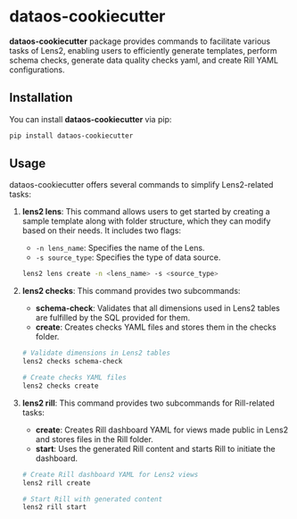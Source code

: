 # dataos-cookiecutter

**dataos-cookiecutter** package provides commands to facilitate various tasks of Lens2, enabling users to efficiently generate templates, perform schema checks, generate data quality checks yaml, and create Rill YAML configurations.

## Installation

You can install **dataos-cookiecutter** via pip:

```bash
pip install dataos-cookiecutter
```

## Usage

dataos-cookiecutter offers several commands to simplify Lens2-related tasks:

1. **lens2 lens**: This command allows users to get started by creating a sample template along with folder structure, which they can modify based on their needs. It includes two flags:
   - `-n lens_name`: Specifies the name of the Lens.
   - `-s source_type`: Specifies the type of data source.

    ```bash
    lens2 lens create -n <lens_name> -s <source_type>
    ```

2. **lens2 checks**: This command provides two subcommands:
   - **schema-check**: Validates that all dimensions used in Lens2 tables are fulfilled by the SQL provided for them.
   - **create**: Creates checks YAML files and stores them in the checks folder.

    ```bash
    # Validate dimensions in Lens2 tables
    lens2 checks schema-check
    
    # Create checks YAML files
    lens2 checks create
    ```

3. **lens2 rill**: This command provides two subcommands for Rill-related tasks:
   - **create**: Creates Rill dashboard YAML for views made public in Lens2 and stores files in the Rill folder.
   - **start**: Uses the generated Rill content and starts Rill to initiate the dashboard.

    ```bash
    # Create Rill dashboard YAML for Lens2 views
    lens2 rill create
    
    # Start Rill with generated content
    lens2 rill start
    ```